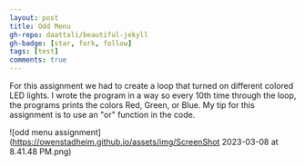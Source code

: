 ```yaml
---
layout: post
title: Odd Menu
gh-repo: daattali/beautiful-jekyll
gh-badge: [star, fork, follow]
tags: [test]
comments: true
---
```


For this assignment we had to create a loop that turned on different colored LED lights. I wrote the program in a way so every 10th time through the loop, the programs prints the colors Red, Green, or Blue. 
My tip for this assignment is to use an "or" function in the code. 

![odd menu assignment](https://owenstadheim.github.io/assets/img/ScreenShot 2023-03-08 at 8.41.48 PM.png)
